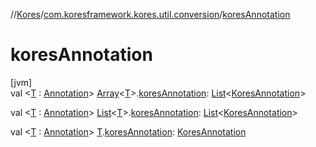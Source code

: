 //[Kores](../../index.md)/[com.koresframework.kores.util.conversion](index.md)/[koresAnnotation](kores-annotation.md)

# koresAnnotation

[jvm]\
val <[T](kores-annotation.md) : [Annotation](https://kotlinlang.org/api/latest/jvm/stdlib/kotlin/-annotation/index.html)> [Array](https://kotlinlang.org/api/latest/jvm/stdlib/kotlin/-array/index.html)<[T](kores-annotation.md)>.[koresAnnotation](kores-annotation.md): [List](https://kotlinlang.org/api/latest/jvm/stdlib/kotlin.collections/-list/index.html)<[KoresAnnotation](../com.koresframework.kores.base/index.md#1394308051%2FClasslikes%2F-1216412040)>

val <[T](kores-annotation.md) : [Annotation](https://kotlinlang.org/api/latest/jvm/stdlib/kotlin/-annotation/index.html)> [List](https://kotlinlang.org/api/latest/jvm/stdlib/kotlin.collections/-list/index.html)<[T](kores-annotation.md)>.[koresAnnotation](kores-annotation.md): [List](https://kotlinlang.org/api/latest/jvm/stdlib/kotlin.collections/-list/index.html)<[KoresAnnotation](../com.koresframework.kores.base/index.md#1394308051%2FClasslikes%2F-1216412040)>

val <[T](kores-annotation.md) : [Annotation](https://kotlinlang.org/api/latest/jvm/stdlib/kotlin/-annotation/index.html)> [T](kores-annotation.md).[koresAnnotation](kores-annotation.md): [KoresAnnotation](../com.koresframework.kores.base/index.md#1394308051%2FClasslikes%2F-1216412040)
